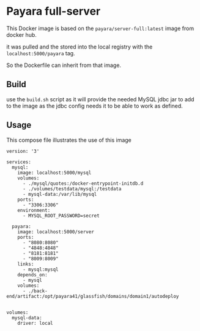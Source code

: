# Payara full-server

This Docker image is based on the `payara/server-full:latest` image from docker hub.

it was pulled and the stored into the local registry with the `localhost:5000/payara` tag.

So the Dockerfile can inherit from that image.

## Build

use the `build.sh`  script as it will provide the needed MySQL jdbc jar to add to the
image as the jdbc config needs it to be able to work as defined.

## Usage

This compose file illustrates the use of this image

```text
version: '3'

services:
  mysql:
    image: localhost:5000/mysql
    volumes:
      - ./mysql/quotes:/docker-entrypoint-initdb.d
      - ./volumes/testdata/mysql:/testdata
      - mysql-data:/var/lib/mysql
    ports:
      - "3306:3306"
    environment:
      - MYSQL_ROOT_PASSWORD=secret
      
  payara:
    image: localhost:5000/server
    ports:
      - "8080:8080"
      - "4848:4848"
      - "8181:8181"
      - "8009:8009"
    links:
      - mysql:mysql
    depends_on:
      - mysql
    volumes:
      - ./back-end/artifact:/opt/payara41/glassfish/domains/domain1/autodeploy


volumes:
  mysql-data:
    driver: local
```